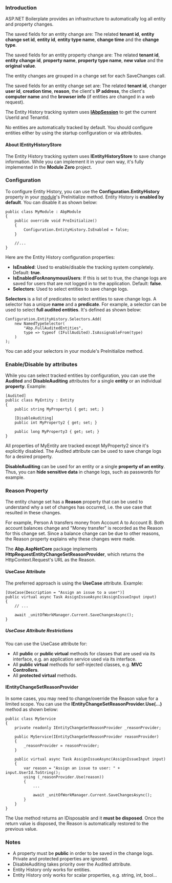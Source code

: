### Introduction

ASP.NET Boilerplate provides an infrastructure to automatically log all
entity and property changes.

The saved fields for an entity change are: The related **tenant id**,
**entity change set id**, **entity id**,
**entity type name**, **change time** and the **change type**.

The saved fields for an entity property change are: The related **tenant id**,
**entity change id**, **property name**, **property type name**,
**new value** and the **original value**.

The entity changes are grouped in a change set for each SaveChanges call.

The saved fields for an entity change set are: The related **tenant id**,
changer **user id**, **creation time**, **reason**, the client's
**IP address**, the client's **computer name** and the **browser info** (if
entities are changed in a web request).

The Entity History tracking system uses
[**IAbpSession**](/Pages/Documents/Abp-Session) to
get the current UserId and TenantId.

No entities are automatically tracked by default. You should configure entities either by using the startup configuration or via attributes.

#### About IEntityHistoryStore

The Entity History tracking system uses **IEntityHistoryStore** to
save change information. While you can implement it in your own way,
it's fully implemented in the **Module Zero** project.

### Configuration

To configure Entity History, you can use the
**Configuration.EntityHistory** property
in your [module](/Pages/Documents/Module-System)'s PreInitialize method.
Entity History is **enabled by default**.
You can disable it as shown below:

    public class MyModule : AbpModule
    {
        public override void PreInitialize()
        {
            Configuration.EntityHistory.IsEnabled = false;
        }

        //...
    }

Here are the Entity History configuration properties:

-   **IsEnabled**: Used to enable/disable the tracking system completely.
    Default: **true**.
-   **IsEnabledForAnonymousUsers**: If this is set to true, the change logs
    are saved for users that are not logged in to the application.
    Default: **false**.
-   **Selectors**: Used to select entities to save change logs.

**Selectors** is a list of predicates to select entities to save
change logs. A selector has a unique **name** and a **predicate**.
For example, a selector can be used to select **full audited entities**.
It's defined as shown below:

    Configuration.EntityHistory.Selectors.Add(
        new NamedTypeSelector(
            "Abp.FullAuditedEntities",
            type => typeof (IFullAudited).IsAssignableFrom(type)
        )
    );

You can add your selectors in your module's PreInitialize method.

### Enable/Disable by attributes

While you can select tracked entities by configuration, you can use the
**Audited** and **DisableAuditing** attributes for a single
**entity** or an individual **property**. Example:

    [Audited]
    public class MyEntity : Entity
    {
        public string MyProperty1 { get; set; }

        [DisableAuditing]
        public int MyProperty2 { get; set; }

        public long MyProperty3 { get; set; }
    }

All properties of MyEntity are tracked except MyProperty2 since it's
explicitly disabled. The Audited attribute can be used to
save change logs for a desired property.

**DisableAuditing** can be used for an entity or a single **property of an
entity**. Thus, you can **hide sensitive data** in change logs, such as
passwords for example.

### Reason Property

The entity change set has a **Reason** property that can be used to understand why a
set of changes has occurred, i.e. the use case that resulted in these changes.

For example, Person A transfers money from Account A to Account B. Both account
balances change and "Money transfer" is recorded as the Reason for this change set.
Since a balance change can be due to other reasons, the Reason property explains
why these changes were made.

The **Abp.AspNetCore** package implements **HttpRequestEntityChangeSetReasonProvider**,
which returns the HttpContext.Request's URL as the Reason.

#### UseCase Attribute

The preferred approach is using the **UseCase** attribute. Example:

    [UseCase(Description = "Assign an issue to a user")]
    public virtual async Task AssignIssueAsync(AssignIssueInput input)
    {
        // ...

        await _unitOfWorkManager.Current.SaveChangesAsync();
    }

##### UseCase Attribute Restrictions

You can use the UseCase attribute for:

-   All **public** or **public virtual** methods for classes that are
    used via its interface, e.g. an application service used via its interface.
-   All **public virtual** methods for self-injected classes, e.g. **MVC
    Controllers**.
-   All **protected virtual** methods.

#### IEntityChangeSetReasonProvider

In some cases, you may need to change/override the Reason value for a limited scope.
You can use the **IEntityChangeSetReasonProvider.Use(...)** method as shown below:

    public class MyService
    {
        private readonly IEntityChangeSetReasonProvider _reasonProvider;

        public MyService(IEntityChangeSetReasonProvider reasonProvider)
        {
            _reasonProvider = reasonProvider;
        }

        public virtual async Task AssignIssueAsync(AssignIssueInput input)
        {
            var reason = "Assign an issue to user: " + input.UserId.ToString();
            using (_reasonProvider.Use(reason))
            {
                ...

                await _unitOfWorkManager.Current.SaveChangesAsync();
            }
        }
    }

The Use method returns an IDisposable and it **must be disposed**. Once the return
value is disposed, the Reason is automatically restored to the previous value.

### Notes

-   A property must be **public** in order to be saved in the change logs.
    Private and protected properties are ignored.
-   DisableAuditing takes priority over the Audited attribute.
-   Entity History only works for entities.
-   Entity History only works for scalar properties, e.g. string, int, bool...
